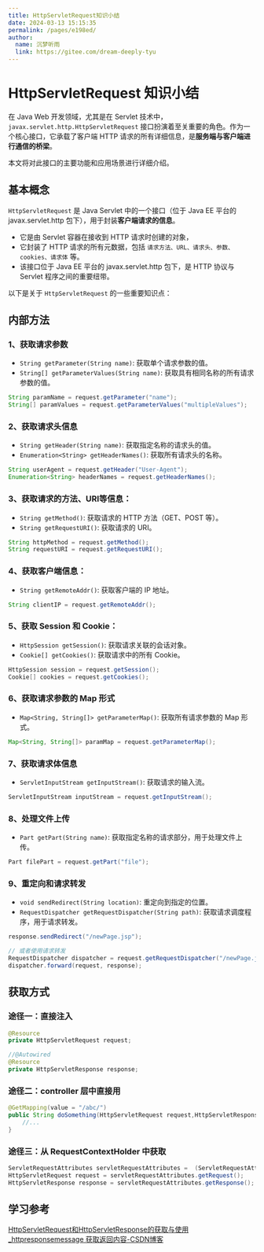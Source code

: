 ```yaml
---
title: HttpServletRequest知识小结
date: 2024-03-13 15:15:35
permalink: /pages/e198ed/
author: 
  name: 沉梦听雨
  link: https://gitee.com/dream-deeply-tyu
---
```

# HttpServletRequest 知识小结

在 Java Web 开发领域，尤其是在 Servlet 技术中，`javax.servlet.http.HttpServletRequest` 接口扮演着至关重要的角色。作为一个核心接口，它承载了客户端 HTTP 请求的所有详细信息，是**服务端与客户端进行通信的桥梁**。

本文将对此接口的主要功能和应用场景进行详细介绍。

## 基本概念

`HttpServletRequest` 是 Java Servlet 中的一个接口（位于 Java EE 平台的 javax.servlet.http 包下），用于封装**客户端请求的信息**。

- 它是由 Servlet 容器在接收到 HTTP 请求时创建的对象，
- 它封装了 HTTP 请求的所有元数据，包括 `请求方法、URL、请求头、参数、cookies、请求体` 等。
- 该接口位于 Java EE 平台的 javax.servlet.http 包下，是 HTTP 协议与 Servlet 程序之间的重要纽带。



以下是关于 `HttpServletRequest` 的一些重要知识点：

## 内部方法

### 1、获取请求参数

- `String getParameter(String name)`: 获取单个请求参数的值。
- `String[] getParameterValues(String name)`: 获取具有相同名称的所有请求参数的值。

```java
String paramName = request.getParameter("name");
String[] paramValues = request.getParameterValues("multipleValues");
```

### 2、获取请求头信息

   - `String getHeader(String name)`: 获取指定名称的请求头的值。
   - `Enumeration<String> getHeaderNames()`: 获取所有请求头的名称。

```java
String userAgent = request.getHeader("User-Agent");
Enumeration<String> headerNames = request.getHeaderNames();
```

### 3、获取请求的方法、URI等信息：

   - `String getMethod()`: 获取请求的 HTTP 方法（GET、POST 等）。
   - `String getRequestURI()`: 获取请求的 URI。

```java
String httpMethod = request.getMethod();
String requestURI = request.getRequestURI();
```

### 4、获取客户端信息：

   - `String getRemoteAddr()`: 获取客户端的 IP 地址。

```java
String clientIP = request.getRemoteAddr();
```

### 5、获取 Session 和 Cookie：

   - `HttpSession getSession()`: 获取请求关联的会话对象。
   - `Cookie[] getCookies()`: 获取请求中的所有 Cookie。

```java
HttpSession session = request.getSession();
Cookie[] cookies = request.getCookies();
```

### 6、获取请求参数的 Map 形式

   - `Map<String, String[]> getParameterMap()`: 获取所有请求参数的 Map 形式。

```java
Map<String, String[]> paramMap = request.getParameterMap();
```

### 7、获取请求体信息

   - `ServletInputStream getInputStream()`: 获取请求的输入流。

```java
ServletInputStream inputStream = request.getInputStream();
```

### 8、处理文件上传

   - `Part getPart(String name)`: 获取指定名称的请求部分，用于处理文件上传。

```java
Part filePart = request.getPart("file");
```

### 9、重定向和请求转发

   - `void sendRedirect(String location)`: 重定向到指定的位置。
   - `RequestDispatcher getRequestDispatcher(String path)`: 获取请求调度程序，用于请求转发。

```java
response.sendRedirect("/newPage.jsp");

// 或者使用请求转发
RequestDispatcher dispatcher = request.getRequestDispatcher("/newPage.jsp");
dispatcher.forward(request, response);
```



## 获取方式

### 途径一：直接注入

```java
@Resource
private HttpServletRequest request;

//@Autowired
@Resource
private HttpServletResponse response;
```



### 途径二：controller 层中直接用

```java
@GetMapping(value = "/abc/")
public String doSomething(HttpServletRequest request,HttpServletResponse response) {
    //...
}
```



### 途径三：从 RequestContextHolder 中获取

```java
ServletRequestAttributes servletRequestAttributes =  (ServletRequestAttributes)RequestContextHolder.getRequestAttributes();
HttpServletRequest request = servletRequestAttributes.getRequest();
HttpServletResponse response = servletRequestAttributes.getResponse();
```





## 学习参考

[HttpServletRequest和HttpServletResponse的获取与使用_httpresponsemessage 获取返回内容-CSDN博客](https://blog.csdn.net/llg___/article/details/132121396)
